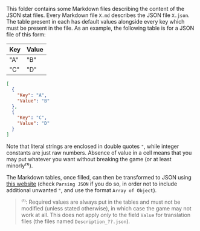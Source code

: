 This folder contains some Markdown files describing the content of the JSON stat files.
Every Markdown file `X.md` describes the JSON file `X.json`.
The table present in each has default values alongside every key which must be present in the file.
As an example, the following table is for a JSON file of this form:

| Key | Value |
| --- | ----- |
| "A" | "B"   |
| "C" | "D"   |

```json
[
  {
    "Key": "A",
    "Value": "B"
  },
  {
    "Key": "C",
    "Value": "D"
  }
]
```

Note that literal strings are enclosed in double quotes `"`, while integer constants are just raw numbers.
Absence of value in a cell means that you may put whatever you want without breaking the game (or at least minorly⁽¹⁾).

The Markdown tables, once filled, can then be transformed to JSON using [this website](https://tableconvert.com/markdown-to-json) (check `Parsing JSON` if you do so, in order not to include additional unwanted `"`, and use the format `Array of Object`).

> ⁽¹⁾: Required values are always put in the tables and must not be modified (unless stated otherwise), in which case the game may not work at all.
> This does not apply *only* to the field `Value` for translation files (the files named `Description_??.json`).
